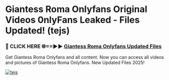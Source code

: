 # Giantess Roma Onlyfans Original Videos 0nlyFans Leaked - Files Updated! (tejs)

<h3>🔴 CLICK HERE 🌐==►► <a href="https://tinyurl.com/ehrbuxhb" rel="nofollow">Giantess Roma Onlyfans Updated Files</a></h3>

Get Giantess Roma Onlyfans and all content. Now you can access all videos and pictures of Giantess Roma Onlyfans. New Updated Files 2025!

[![tejs](https://i.imgur.com/lVYEuWS.gif)](https://tinyurl.com/ehrbuxhb)

